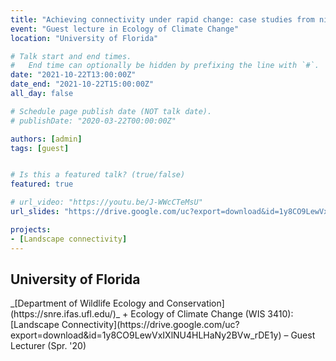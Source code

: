 ```yaml
---
title: "Achieving connectivity under rapid change: case studies from niches to distributions"
event: "Guest lecture in Ecology of Climate Change"
location: "University of Florida"

# Talk start and end times.
#   End time can optionally be hidden by prefixing the line with `#`.
date: "2021-10-22T13:00:00Z"
date_end: "2021-10-22T15:00:00Z"
all_day: false

# Schedule page publish date (NOT talk date).
# publishDate: "2020-03-22T00:00:00Z"

authors: [admin]
tags: [guest]


# Is this a featured talk? (true/false)
featured: true

# url_video: "https://youtu.be/J-WWcCTeMsU"
url_slides: "https://drive.google.com/uc?export=download&id=1y8CO9LewVxIXlNU4HLHaNy2BVw_rDE1y"

projects:
- [Landscape connectivity]
---
```


<h2>University of Florida</h2>
_[Department of Wildlife Ecology and Conservation](https://snre.ifas.ufl.edu/)_
+ Ecology of Climate Change (WIS 3410): [Landscape Connectivity](https://drive.google.com/uc?export=download&id=1y8CO9LewVxIXlNU4HLHaNy2BVw_rDE1y) – Guest Lecturer (Spr. '20)
